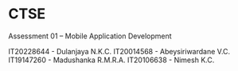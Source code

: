 # CTSE
Assessment 01 – Mobile Application Development

IT20228644 - Dulanjaya N.K.C.
IT20014568 - Abeysiriwardane V.C.
IT19147260 - Madushanka R.M.R.A.
IT20106638 - Nimesh K.C.

